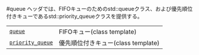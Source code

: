 #queue
<queue>ヘッダでは、FIFOキューのためのstd::queueクラス、および優先順位付きキューであるstd::priority_queueクラスを提供する。


| | |
|-----------------------------------------------------------------------------------------------------------------|---------------------------------------------|
| [`queue`](./queue/queue.md) | FIFOキュー(class template) |
| [`priority_queue`](./queue/priority_queue.md) | 優先順位付きキュー(class template) |


